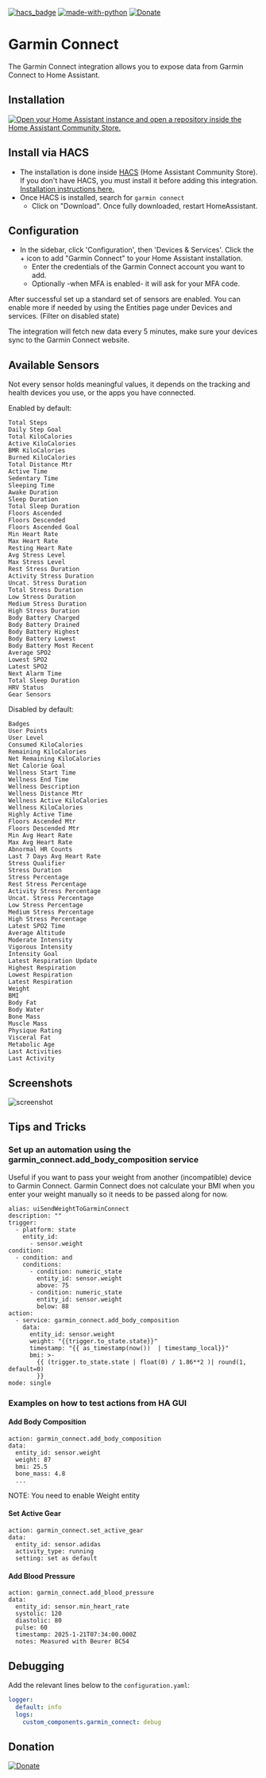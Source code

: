 [![hacs_badge](https://img.shields.io/badge/HACS-Default-orange.svg)](https://github.com/hacs/integration)  [![made-with-python](https://img.shields.io/badge/Made%20with-Python-1f425f.svg)](https://www.python.org/) [![Donate](https://img.shields.io/badge/Donate-PayPal-green.svg)](https://www.paypal.me/cyberjunkynl/)

# Garmin Connect
The Garmin Connect integration allows you to expose data from Garmin Connect to Home Assistant.

## Installation

[![Open your Home Assistant instance and open a repository inside the Home Assistant Community Store.](https://my.home-assistant.io/badges/hacs_repository.svg)](https://my.home-assistant.io/redirect/hacs_repository/?owner=cyberjunky&repository=home-assistant-garmin_connect&category=integration)

## Install via HACS

- The installation is done inside [HACS](https://hacs.xyz/) (Home Assistant Community Store). If you don't have HACS, you must install it before adding this integration. [Installation instructions here.](https://hacs.xyz/docs/setup/download)
- Once HACS is installed, search for `garmin connect`
  - Click on "Download". Once fully downloaded, restart HomeAssistant.

## Configuration

- In the sidebar, click 'Configuration', then 'Devices & Services'. Click the + icon to add "Garmin Connect" to your Home Assistant installation.
  - Enter the credentials of the Garmin Connect account you want to add.
  - Optionally -when MFA is enabled- it will ask for your MFA code.

After successful set up a standard set of sensors are enabled. You can enable more if needed by using the Entities page under Devices and services. (Filter on disabled state)

The integration will fetch new data every 5 minutes, make sure your devices sync to the Garmin Connect website.

## Available Sensors

Not every sensor holds meaningful values, it depends on the tracking and health devices you use, or the apps you have connected.

Enabled by default:

```text
Total Steps
Daily Step Goal
Total KiloCalories
Active KiloCalories
BMR KiloCalories
Burned KiloCalories
Total Distance Mtr
Active Time
Sedentary Time
Sleeping Time
Awake Duration
Sleep Duration
Total Sleep Duration
Floors Ascended
Floors Descended
Floors Ascended Goal
Min Heart Rate
Max Heart Rate
Resting Heart Rate
Avg Stress Level
Max Stress Level
Rest Stress Duration
Activity Stress Duration
Uncat. Stress Duration
Total Stress Duration
Low Stress Duration
Medium Stress Duration
High Stress Duration
Body Battery Charged
Body Battery Drained
Body Battery Highest
Body Battery Lowest
Body Battery Most Recent
Average SPO2
Lowest SPO2
Latest SPO2
Next Alarm Time
Total Sleep Duration
HRV Status
Gear Sensors
```

Disabled by default:

```text
Badges
User Points
User Level
Consumed KiloCalories
Remaining KiloCalories
Net Remaining KiloCalories
Net Calorie Goal
Wellness Start Time
Wellness End Time
Wellness Description
Wellness Distance Mtr
Wellness Active KiloCalories
Wellness KiloCalories
Highly Active Time
Floors Ascended Mtr
Floors Descended Mtr
Min Avg Heart Rate
Max Avg Heart Rate
Abnormal HR Counts
Last 7 Days Avg Heart Rate
Stress Qualifier
Stress Duration
Stress Percentage
Rest Stress Percentage
Activity Stress Percentage
Uncat. Stress Percentage
Low Stress Percentage
Medium Stress Percentage
High Stress Percentage
Latest SPO2 Time
Average Altitude
Moderate Intensity
Vigorous Intensity
Intensity Goal
Latest Respiration Update
Highest Respiration
Lowest Respiration
Latest Respiration
Weight
BMI
Body Fat
Body Water
Bone Mass
Muscle Mass
Physique Rating
Visceral Fat
Metabolic Age
Last Activities
Last Activity
```

## Screenshots

![screenshot](https://github.com/cyberjunky/home-assistant-garmin_connect/blob/main/screenshots/garmin_connect.png?raw=true "Screenshot Garmin Connect")

## Tips and Tricks

### Set up an automation using the garmin_connect.add_body_composition service

Useful if you want to pass your weight from another (incompatible) device to Garmin Connect. Garmin Connect does not calculate your BMI when you enter your weight manually so it needs to be passed along for now.

```
alias: uiSendWeightToGarminConnect
description: ""
trigger:
  - platform: state
    entity_id:
      - sensor.weight
condition:
  - condition: and
    conditions:
      - condition: numeric_state
        entity_id: sensor.weight
        above: 75
      - condition: numeric_state
        entity_id: sensor.weight
        below: 88
action:
  - service: garmin_connect.add_body_composition
    data:
      entity_id: sensor.weight
      weight: "{{trigger.to_state.state}}"
      timestamp: "{{ as_timestamp(now())  | timestamp_local}}"
      bmi: >-
        {{ (trigger.to_state.state | float(0) / 1.86**2 )| round(1, default=0)
        }}
mode: single
```

### Examples on how to test actions from HA GUI

#### Add Body Composition

```
action: garmin_connect.add_body_composition
data:
  entity_id: sensor.weight
  weight: 87
  bmi: 25.5
  bone_mass: 4.8
  ...
```

NOTE: You need to enable Weight entity

#### Set Active Gear

```
action: garmin_connect.set_active_gear
data:
  entity_id: sensor.adidas
  activity_type: running
  setting: set as default
```

#### Add Blood Pressure

```
action: garmin_connect.add_blood_pressure
data:
  entity_id: sensor.min_heart_rate
  systolic: 120
  diastolic: 80
  pulse: 60
  timestamp: 2025-1-21T07:34:00.000Z
  notes: Measured with Beurer BC54
```

## Debugging

Add the relevant lines below to the `configuration.yaml`:

```yaml
logger:
  default: info
  logs:
    custom_components.garmin_connect: debug
```

## Donation

[![Donate](https://img.shields.io/badge/Donate-PayPal-green.svg)](https://www.paypal.me/cyberjunkynl/)
